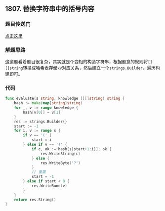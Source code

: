 ## 1807. 替换字符串中的括号内容

### 题目传送门

[点击这里](https://leetcode.cn/problems/evaluate-the-bracket-pairs-of-a-string/)

### 解题思路

这道题看着题目很复杂，其实就是个变相的构造字符串，根据题意的规则将`[][]string`转换成哈希表存储`kv`对应关系，然后建立一个`strings.Builder`，遍历构建即可。

### 代码

```go
func evaluate(s string, knowledge [][]string) string {
	hash := make(map[string]string)
	for _, v := range knowledge {
		hash[v[0]] = v[1]
	}
	res := strings.Builder{}
	start := -1
	for i, v := range s {
		if v == '(' {
			start = i
		} else if v == ')' {
			if c, ok := hash[s[start+1:i]]; ok {
				res.WriteString(c)
			} else {
				res.WriteByte('?')
			}
			// 重置
			start = -1
		} else if start < 0 {
			res.WriteRune(v)
		}
	}
	return res.String()
}

```
